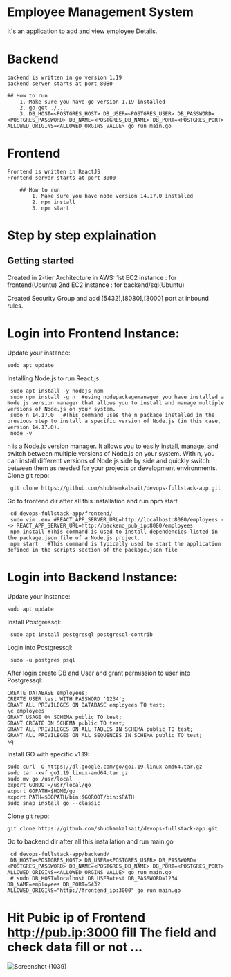 # Employee Management System
  It's an application to add and view employee Details.

# Backend
    backend is written in go version 1.19
    backend server starts at port 8080
  
    ## How to run
        1. Make sure you have go version 1.19 installed
        2. go get ./...
        3. DB_HOST=<POSTGRES_HOST> DB_USER=<POSTGRES_USER> DB_PASSWORD=<POSTGRES_PASSWORD> DB_NAME=<POSTGRES_DB_NAME> DB_PORT=<POSTGRES_PORT> ALLOWED_ORIGINS=<ALLOWED_ORGINS_VALUE> go run main.go

# Frontend
    Frontend is written in ReactJS
    Frontend server starts at port 3000
    
        ## How to run
            1. Make sure you have node version 14.17.0 installed
            2. npm install
            3. npm start
# Step by step explaination

## Getting started

Created in 2-tier Architecture in AWS:
1st EC2 instance : for frontend(Ubuntu)
2nd EC2 instance : for backend/sql(Ubuntu)

Created Security Group and add [5432],[8080],[3000] port at inbound rules.

# Login into Frontend Instance:

Update your instance:
```shell
sudo apt update
```
Installing Node.js to run React.js:
```shell
 sudo apt install -y nodejs npm
 sudo npm install -g n  #using nodepackagemanager you have installed a Node.js version manager that allows you to install and manage multiple versions of Node.js on your system.
 sudo n 14.17.0   #This command uses the n package installed in the previous step to install a specific version of Node.js (in this case, version 14.17.0).
 node -v
```
n is a Node.js version manager. It allows you to easily install, manage, and switch between multiple versions of Node.js on your system. With n, you can install different versions of Node.js side by side and quickly switch between them as needed for your projects or development environments.
Clone git repo:
```shell
 git clone https://github.com/shubhamkalsait/devops-fullstack-app.git
```
Go to frontend dir after all this installation and run npm start
```shell
 cd devops-fullstack-app/frontend/
 sudo vim .env #REACT_APP_SERVER_URL=http://localhost:8080/employees --> REACT_APP_SERVER_URL=http://backend_pub_ip:8080/employees
 npm install #This command is used to install dependencies listed in the package.json file of a Node.js project.
 npm start   #This command is typically used to start the application defined in the scripts section of the package.json file
```


# Login into Backend Instance:

Update your instance:
```shell
sudo apt update
```
Install Postgressql:
```shell
 sudo apt install postgresql postgresql-contrib
```
Login into Postgressql:
```shell
 sudo -u postgres psql
```
After login create DB and User and grant permission to user into Postgressql:
```shell
CREATE DATABASE employees;                             
CREATE USER test WITH PASSWORD '1234';
GRANT ALL PRIVILEGES ON DATABASE employees TO test;
\c employees
GRANT USAGE ON SCHEMA public TO test;
GRANT CREATE ON SCHEMA public TO test;
GRANT ALL PRIVILEGES ON ALL TABLES IN SCHEMA public TO test;
GRANT ALL PRIVILEGES ON ALL SEQUENCES IN SCHEMA public TO test;
\q
```

Install GO with specific v1.19:
```shell
sudo curl -O https://dl.google.com/go/go1.19.linux-amd64.tar.gz
sudo tar -xvf go1.19.linux-amd64.tar.gz
sudo mv go /usr/local
export GOROOT=/usr/local/go
export GOPATH=$HOME/go
export PATH=$GOPATH/bin:$GOROOT/bin:$PATH
sudo snap install go --classic
```

Clone git repo:
```shell
git clone https://github.com/shubhamkalsait/devops-fullstack-app.git
```
Go to backend dir after all this installation and run main.go
```shell
 cd devops-fullstack-app/backend/ 
 DB_HOST=<POSTGRES_HOST> DB_USER=<POSTGRES_USER> DB_PASSWORD=<POSTGRES_PASSWORD> DB_NAME=<POSTGRES_DB_NAME> DB_PORT=<POSTGRES_PORT> ALLOWED_ORIGINS=<ALLOWED_ORGINS_VALUE> go run main.go
 # sudo DB_HOST=localhost DB_USER=test DB_PASSWORD=1234 DB_NAME=employees DB_PORT=5432 ALLOWED_ORIGINS="http://frontend_ip:3000" go run main.go
```
# Hit Pubic ip of Frontend http://pub.ip:3000 fill The field and check data fill or not ...
![Screenshot (1039)](https://github.com/Shantanu20000/devops-fullstack-app-shan/assets/163661534/d979bae7-0ef1-4e64-990d-a451bd7fd734)

